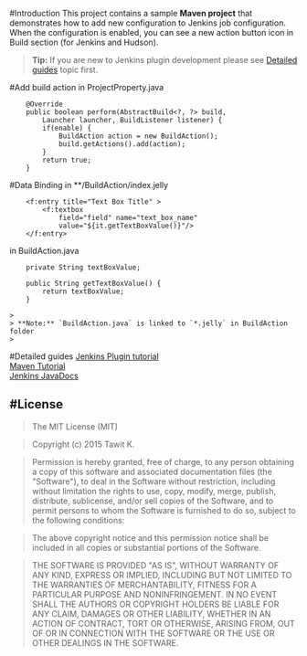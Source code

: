 
#Introduction
This project contains a sample **Maven project** that demonstrates how to add new configuration to Jenkins job configuration. When the configuration is enabled,  you can see a new action button icon in Build section (for Jenkins and Hudson).

>
> **Tip:** If you are new to Jenkins plugin development please see [Detailed guides](https://github.com/armistize/Jenkins-Plugin-BuildActionDemo#detailed-guides) topic first.
>

#Add build action
in ProjectProperty.java
```
    @Override
    public boolean perform(AbstractBuild<?, ?> build, 
		Launcher launcher, BuildListener listener) {
        if(enable) {
	    	BuildAction action = new BuildAction();
	        build.getActions().add(action);
        }
    	return true;
    }
```

#Data Binding
in **/BuildAction/index.jelly
```
	<f:entry title="Text Box Title" >
		<f:textbox
			field="field" name="text_box_name"
			value="${it.getTextBoxValue()}"/>
	</f:entry>
```

in BuildAction.java
```
	private String textBoxValue;
	
	public String getTextBoxValue() {
		return textBoxValue;
	}
	
>
> **Note:** `BuildAction.java` is linked to `*.jelly` in BuildAction folder
>
```

#Detailed guides
[Jenkins Plugin tutorial](https://wiki.jenkins-ci.org/display/JENKINS/Plugin+tutorial)  
[Maven Tutorial](http://www.tutorialspoint.com/maven/)  
[Jenkins JavaDocs](http://javadoc.jenkins-ci.org/)  

#License
-------------
>The MIT License (MIT)

>Copyright (c) 2015 Tawit K.

>Permission is hereby granted, free of charge, to any person obtaining a copy
>of this software and associated documentation files (the "Software"), to deal
>in the Software without restriction, including without limitation the rights
>to use, copy, modify, merge, publish, distribute, sublicense, and/or sell
>copies of the Software, and to permit persons to whom the Software is
>furnished to do so, subject to the following conditions:

>The above copyright notice and this permission notice shall be included in all
>copies or substantial portions of the Software.

>THE SOFTWARE IS PROVIDED "AS IS", WITHOUT WARRANTY OF ANY KIND, EXPRESS OR IMPLIED, INCLUDING BUT NOT LIMITED TO THE WARRANTIES OF MERCHANTABILITY, FITNESS FOR A PARTICULAR PURPOSE AND NONINFRINGEMENT. IN NO EVENT SHALL THE AUTHORS OR COPYRIGHT HOLDERS BE LIABLE FOR ANY CLAIM, DAMAGES OR OTHER LIABILITY, WHETHER IN AN ACTION OF CONTRACT, TORT OR OTHERWISE, ARISING FROM, OUT OF OR IN CONNECTION WITH THE SOFTWARE OR THE USE OR OTHER DEALINGS IN THE SOFTWARE.
